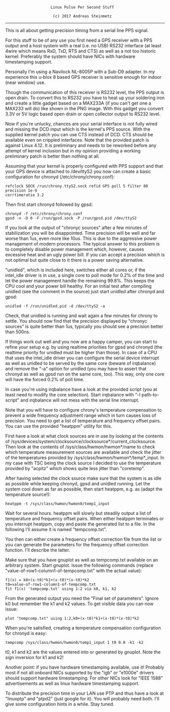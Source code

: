                         Linux Pulse Per Second Stuff

                         (c) 2017 Andreas Steinmetz

-------------------------------------------------------------------------

This is all about getting precision timing from a serial line PPS signal.

For this stuff to be of any use you first need a GPS receiver with a
PPS output and a host system with a real (i.e. no USB) RS232 interface
(at least 4wire which means RxD, TxD, RTS and CTS) as well as a not
too historic kernel. Preferably the system should have NICs with
hardware timestamping support.

Personally I'm using a Navilock NL-8005P with a Sub-D9 adapter. In my
experience this u-blox 8 based GPS receiver is sensitive enough for
indoor (near window) use.

Though the communication of this receiver is RS232 level, the PPS output
is open drain. To convert this to RS232 you have to heat up your soldering
iron and create a little gadget based on a MAX233A (if you can't get
one a MAX233 will do) like shown in the PNG image. With this gadget
you convert 3.3V or 5V logic based open drain or open collector output
to RS232 level.

Now if you're unlucky, chances are your serial interface is not fully
wired and missing the DCD input which is the kernel's PPS source.
With the supplied kernel patch you can use CTS instead of DCD.
CTS should be available even on crippled interfaces.
Note that the provided patch is against Linux 4.12. It is preliminary
and needs to be reworked before any attempt of kernel inclusion but
in my opinion providing a working preliminary patch is better than
nothing at all.

Assuming that your kernel is properly configured with PPS support and
that your GPS device is attached to /dev/ttyS2 you now can create a
basic configuration for chronyd (/etc/chrony/chrony.conf):

    refclock SOCK /run/chrony.ttyS2.sock refid GPS poll 5 filter 80 precision 1e-9
    corrtimeratio 3.2

Then first start chronyd followed by gpsd:

    chronyd -f /etc/chrony/chrony.conf
    gpsd -n -D 0 -F /run/gpsd.sock -P /run/gpsd.pid /dev/ttyS2

If you look at the output of "chronyc sources" after a few minutes of
stabilization you will be disappointed. Time precision will be well
and far worse than 1us, even more like 10us. This is due to the
aggressive power management of modern processors. The typical answer
to this problem is to completely disable power management which,
however, causes excessive heat and an ugly power bill. If you
can accept a precision which is not optimal but quite close to
it there is a power saving alternative.

"unidled", which is included here, switches either all cores or, if
the intel\_idle driver is in use, a single core to poll mode for 0.2%
of the time and let the power management handle the remaining 99.8%.
This keeps the CPU cool and your power bill healthy. For an initial
test after compiling unidled (see the comment in the source) just
start unidled after chronyd and gpsd:

    unidled -f /run/unidled.pid -d /dev/ttyS2 -a

Check, that unidled is running and wait again a few minutes for chrony
to settle. You should now find that the precision displayed by
"chronyc sources" is quite better than 1us, typically you should
see a precision better than 500ns.

If things work out well and you now are a happy camper, you can start
to refine your setup e.g. by using realtime priorities for gpsd and
chronyd (the realtime priority for unidled must be higher than those).
In case of a CPU that uses the intel\_idle driver you can configure
the serial device interrupt as well as unidled to be served by the
same core (beware of irqbalance) and remove the "-a" option for unidled
(you may have to assert that chronyd as well as gpsd run on the
same core, too). This way, only one core will have the forced 0.2% of
poll time.

In case you're using irqbalance have a look at the provided script (you
at least need to modify the core selection). Start irqbalance with
"-l path-to-script" and irqbalance will not mess with the serial line
interrupt.

Note that you will have to configure chrony's temperature compensation
to prevent a wide frequency adjustment range which in turn causes loss
of precision. You need to get a list of temperature and frequency offset
pairs. You can use the provided "heatppm" utility for this.

First have a look at what clock sources are in use by looking at the
contents of /sys/devices/system/clocksource/clocksource\*/current\_clocksource.
Then look at the contents of /sys/class/hwmon/hwmon\*/name to check
which temperature measurement sources are available and check the
jitter of the temperatures provided by /sys/class/hwmon/hwmon\*/temp\*\_input.
In my case with TSC being the clock source I decided to use the
temperature provided by "acpitz" which shows quite less jitter than
"coretemp".

After having selected the clock source make sure that the system is
as idle as possible while keeping chronyd, gpsd and unidled running.
Let the system cool down as far as possible, then start heatppm,
e.g. as (adapt the temperature source!):

    heatppm -t /sys/class/hwmon/hwmon0/temp1_input

Wait for several hours. heatppm will slowly but steadily output a list
of temperature and frequency offset pairs. When either heatppm terminates
or you interrupt heatppm, copy and paste the generated list to a file.
In the following I'll assume it is named "tempcomp.txt".

You then can either create a frequency offset correction file from the
list or you can generate the parameters for the frequency offset
correction function. I'll describe the latter.

Make sure that you have gnuplot as well as tempcomp.txt available on
an arbitrary system. Start gnuplot. Issue the following commands
(replace "value-of-row1-column1-of-tempcomp.txt" with the actual value):

    f1(x) = k0+(x-t0)*k1+(x-t0)*(x-t0)*k2
    t0=value-of-row1-column1-of-tempcomp.txt
    fit f1(x) 'tempcomp.txt' using 1:2 via k0, k1, k2

From the generated output you need the "Final set of parameters".
Ignore k0 but remember the k1 and k2 values. To get visible data you
can now issue:

    plot "tempcomp.txt" using 1:2,k0+(x-t0)*k1+(x-t0)*(x-t0)*k2

When you're satisfied, creating a temperature compensation configuration
for chronyd is easy:

    tempcomp /sys/class/hwmon/hwmon0/temp1_input 1 t0 0.0 -k1 -k2

t0, k1 and k2 are the values entered into or generated by gnuplot. Note
the sign inversion for k1 and k2!

Another point: if you have hardware timestamping available, use it! Probably
most if not all onboard NICs supported by the "igb" or "e1000e" drivers
should support hardware timestamping. For other NICs look for "IEEE 1588"
advertisements as well as linux hardware timestamping support.

To distribute the precision time in your LAN use PTP and thus have a look at
"linuxptp" and "ptpd2" (just google for it). You will probably need both.
I'll give some configuration hints in a while. Stay tuned.
